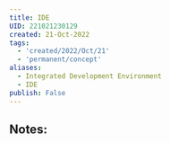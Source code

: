 ```yaml
---
title: IDE
UID: 221021230129
created: 21-Oct-2022
tags:
  - 'created/2022/Oct/21'
  - 'permanent/concept'
aliases:
  - Integrated Development Environment
  - IDE
publish: False
---
```

## Notes:




